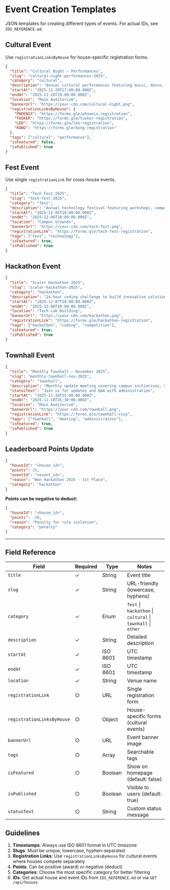 # Event Creation Templates

JSON templates for creating different types of events. For actual IDs, see `IDS_REFERENCE.md`.

## Cultural Event
Use `registrationLinksByHouse` for house-specific registration forms.

```json
{
  "title": "Cultural Night — Performances",
  "slug": "cultural-night-performances-2025",
  "category": "cultural",
  "description": "Annual cultural performances featuring music, dance, and drama from all houses.",
  "startAt": "2025-11-20T17:00:00.000Z",
  "endAt": "2025-11-20T19:00:00.000Z",
  "location": "Main Auditorium",
  "bannerUrl": "https://your-cdn.com/cultural-night.png",
  "registrationLinksByHouse": {
    "PHOENIX": "https://forms.gle/phoenix-registration",
    "TUSKER": "https://forms.gle/tusker-registration",
    "LEO": "https://forms.gle/leo-registration",
    "KONG": "https://forms.gle/kong-registration"
  },
  "tags": ["cultural", "performance"],
  "isFeatured": false,
  "isPublished": true
}
```

## Fest Event
Use single `registrationLink` for cross-house events.

```json
{
  "title": "Tech Fest 2025",
  "slug": "tech-fest-2025",
  "category": "fest",
  "description": "Annual technology festival featuring workshops, competitions, and exhibitions.",
  "startAt": "2025-12-05T10:00:00.000Z",
  "endAt": "2025-12-06T18:00:00.000Z",
  "location": "Campus Grounds",
  "bannerUrl": "https://your-cdn.com/tech-fest.png",
  "registrationLink": "https://forms.gle/tech-fest-registration",
  "tags": ["fest", "technology"],
  "isFeatured": true,
  "isPublished": true
}
```

## Hackathon Event
```json
{
  "title": "Scaler Hackathon 2025",
  "slug": "scaler-hackathon-2025",
  "category": "hackathon",
  "description": "24-hour coding challenge to build innovative solutions.",
  "startAt": "2025-12-07T10:00:00.000Z",
  "endAt": "2025-12-08T10:00:00.000Z",
  "location": "Tech Lab Building",
  "bannerUrl": "https://your-cdn.com/hackathon.png",
  "registrationLink": "https://forms.gle/hackathon-registration",
  "tags": ["hackathon", "coding", "competition"],
  "isFeatured": true,
  "isPublished": true
}
```

## Townhall Event
```json
{
  "title": "Monthly Townhall — November 2025",
  "slug": "monthly-townhall-nov-2025",
  "category": "townhall",
  "description": "Monthly update meeting covering campus initiatives, upcoming events, and open Q&A session.",
  "statusText": "Join us for updates and Q&A with administration",
  "startAt": "2025-11-10T15:00:00.000Z",
  "endAt": "2025-11-10T16:30:00.000Z",
  "location": "Main Auditorium",
  "bannerUrl": "https://your-cdn.com/townhall.png",
  "registrationLink": "https://forms.gle/townhall-rsvp",
  "tags": ["townhall", "meeting", "administration"],
  "isFeatured": true,
  "isPublished": true
}
```

## Leaderboard Points Update
```json
{
  "houseId": "<house_id>",
  "points": 25,
  "eventId": "<event_id>",
  "reason": "Won Hackathon 2025 - 1st Place",
  "category": "hackathon"
}
```

**Points can be negative to deduct:**
```json
{
  "houseId": "<house_id>",
  "points": -10,
  "reason": "Penalty for rule violation",
  "category": "penalty"
}
```

---

## Field Reference

| Field | Required | Type | Notes |
|-------|----------|------|-------|
| `title` | ✓ | String | Event title |
| `slug` | ✓ | String | URL-friendly (lowercase, hyphens) |
| `category` | ✓ | Enum | `fest` \| `hackathon` \| `cultural` \| `townhall` \| `other` |
| `description` | ✓ | String | Detailed description |
| `startAt` | ✓ | ISO 8601 | UTC timestamp |
| `endAt` | ✓ | ISO 8601 | UTC timestamp |
| `location` | ✓ | String | Venue name |
| `registrationLink` | ○ | URL | Single registration form |
| `registrationLinksByHouse` | ○ | Object | House-specific forms (cultural events) |
| `bannerUrl` | ○ | URL | Event banner image |
| `tags` | ○ | Array | Searchable tags |
| `isFeatured` | ○ | Boolean | Show on homepage (default: false) |
| `isPublished` | ○ | Boolean | Visible to users (default: true) |
| `statusText` | ○ | String | Custom status message |

## Guidelines

1. **Timestamps**: Always use ISO 8601 format in UTC timezone
2. **Slugs**: Must be unique, lowercase, hyphen-separated
3. **Registration Links**: Use `registrationLinksByHouse` for cultural events where houses compete separately
4. **Points**: Can be positive (award) or negative (deduct)
5. **Categories**: Choose the most specific category for better filtering
6. **IDs**: Get actual house and event IDs from `IDS_REFERENCE.md` or via `GET /api/houses`
